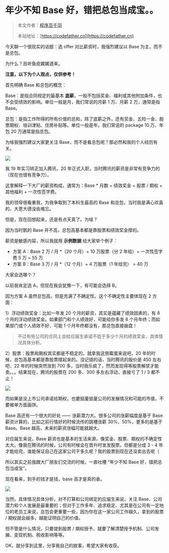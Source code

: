 # 年少不知 Base 好，错把总包当成宝。。

> 本文作者：[程序员千羽](https://yuyuanweb.feishu.cn/wiki/Abldw5WkjidySxkKxU2cQdAtnah)
>
> 本站地址：[https://codefather.cn](https://codefather.cn)

今天聊一个很现实的话题：选 offer 对比薪资时，我强烈建议以 Base 为主，而不是总包。

为什么？且听鱼皮娓娓道来。

**注意，以下为个人观点，仅供参考！**

首先明确 Base 和总包的概念：

Base：是指合同规定的最基本 **底薪**，一般不包括奖金、福利或其他附加条件，也不会受绩效的影响。单位一般是月，我们常说的月薪 1 万、月薪 2 万，通常是指 Base。

总包：是指工作所得的所有价值的总和，除了底薪之外，还有奖金、五险一金、股票期权、培训津贴、住房补贴等。单位一般是年，我们常说的 package 10 万、年包 20 万通常是指总包。

为啥我强烈建议大家更关注 Base，而不是看总包呢？那必然和我的个人经历有关。

![](https://pic.yupi.icu/1/image-20240104140859209.png)

我 19 年实习转正加入腾讯，20 年正式入职，当时腾讯的薪资是非常有竞争力的（现在也很有竞争力）。

这里解释一下大厂的薪资构成，通常为：Base * 月数 + 绩效奖金 + 股票 / 期权 + 其他福利 + 一次性签字费。

我的领导很看重我，为我争取到了本科生最高的 Base 和总包，当时我是满心欢喜的，大恩大德没齿难忘。

但是，现在回想起来，还是有点天真了。为啥？

因为当时鹅的 Base 并不高，总包高基本都是靠股票和绩效奖金撑的。

薪资是敏感内容，所以我就用 **示例数据** 给大家举个例子：

- 方案 A：Base 2 万 / 月 *（20 个月）+ 10 万股票（分 2 年给）+ 一次性签字费 5 万 = 55 万
- 方案 B：Base 3 万 / 月 *（12 个月）+ 4 万股票（1 年给完） = 40 万

大家会选哪个？

以前我肯定选 A，但现在我会犹豫一下，有可能会选择 B。

因为方案 A 虽然总包高，但是充满了不确定性。这个不确定性主要体现在 2 方面：

1）浮动绩效奖金：比如一年发 20 个月的薪资，其实是蕴藏了绩效因素的，有 8 个月的浮动绩效奖金。如果部门和个人绩效好，可能给你多发 8 个月年终；而如果部门或个人绩效不好，可能 1 个月年终都没有，那总包直接崩盘！

> 不过有些公司的合同上会给应届生承诺不低于多少个月的绩效奖金，具体情况具体分析。

2）股票：股票和期权其实都是不稳定的。就拿我这倒霉蛋来说吧，20 年的时候，总包高基本都是靠股票撑起来的。没记错的话，当时腾讯的股价是 450 左右吧，22 年的时候突然涨到 700 多，当时我乐疯了，然而发现得等股票解禁才能卖。。。结果现在，腾讯的股票在 200 多、300 多左右浮动，直接亏了 1 / 3 都不止！

![](https://pic.yupi.icu/1/image-20240104142528202.png)

而如果是没上市公司承诺给期权，也要掂量掂量公司的发展情况和可能的市值，不要被单方面画饼。

Base 高还有一个很大的好处 —— 涨薪潜力大。很多公司的涨薪幅度是基于 Base 薪资计算的，比如之前行情好的时候流传的跳槽涨薪 30%、50%，更多的是基于 Base。Base 越高，未来的薪资涨幅可能就越大。

对应届生来说，Base 薪资也是基本的生活来源，像奖金、股票、期权的不确定性太大。像我在腾讯的时候，公司有时候会在晋升时发发股票，但都是分成 3 - 4 年才能给完，谁能保证自己在这家公司干多久呢？我的股票到现在还没卖出去呢（

所以其实之前我跟大厂朋友们交流的时候，一直吐槽 “年少不知 Base 好，错把总包当成宝”。

现在看来，到手的钱才是钱，base 高才是真的香。

![](https://pic.yupi.icu/1/image-20240104144131479.png)

当然，具体情况具体分析，对不打算和公司绑定的应届生来说，关注 Base、公司潜力和个人发展是最重要的；但对于工作多年、追求稳定、尤其是在公司有一定地位的老员工来说，总包会更重要一些，因为你在这一家公司工作越久，拿到的股票 / 期权就会越多，越能证明自己的价值。

但不管是什么情况，只要提到股票 / 期权授予，就要了解清楚授予机制、公司发展、变现机制、税收影响等等。

OK，就分享到这里，分享我自己的故事，希望大家有收获。



 